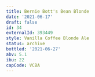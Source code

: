 ```yaml
---
title: Bernie Bott's Bean Blonde
date: '2021-06-17'
draft: false
id: 34
externalId: 393449
style: Vanilla Coffee Blonde Ale
status: archive
bottled: '2021-06-27'
abv: 5.1
ibu: 22
capCode: VCBA
---
```

